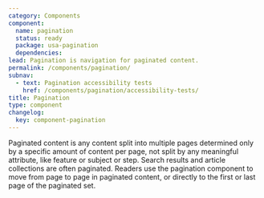 ```yaml
---
category: Components
component:
  name: pagination
  status: ready
  package: usa-pagination
  dependencies:
lead: Pagination is navigation for paginated content.
permalink: /components/pagination/
subnav:
  - text: Pagination accessibility tests
    href: /components/pagination/accessibility-tests/
title: Pagination
type: component
changelog:
  key: component-pagination
---
```


Paginated content is any content split into multiple pages determined only by a specific amount of content per page, not split by any meaningful attribute, like feature or subject or step. Search results and article collections are often paginated. Readers use the pagination component to move from page to page in paginated content, or directly to the first or last page of the paginated set.
